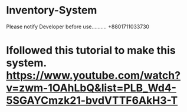 # Inventory-System
Please notify Developer before use..........
+8801711033730

# Ifollowed this tutorial to make this system. https://www.youtube.com/watch?v=zwm-1OAhLbQ&list=PLB_Wd4-5SGAYCmzk21-bvdVTTF6AkH3-T